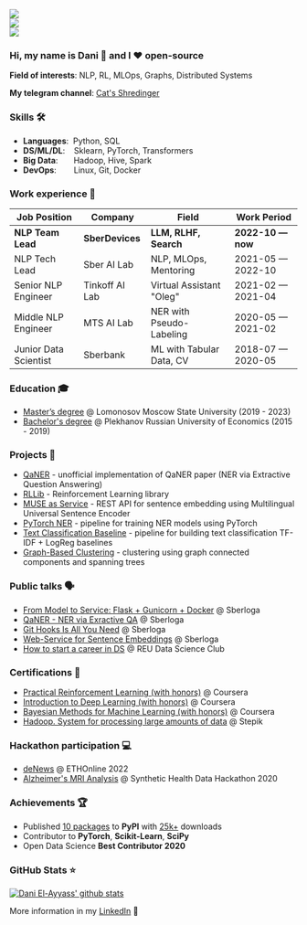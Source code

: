![](https://komarev.com/ghpvc/?username=dayyass&color=36b812)<br>
![](https://img.shields.io/github/followers/dayyass?style=social)<br>
![](https://img.shields.io/github/stars/dayyass?style=social)<br>

### Hi, my name is Dani 👋 and I ❤️ open-source

**Field of interests**: NLP, RL, MLOps, Graphs, Distributed Systems

**My telegram channel**: [Cat's Shredinger](https://t.me/cats_shredinger)

<!-- **Curriculum Vitae**: [cv.pdf](https://github.com/dayyass/dayyass/blob/main/cv.pdf) -->

### Skills 🛠️
- **Languages**:&nbsp;                         Python, SQL
- **DS/ML/DL**:  &nbsp;&nbsp;                  Sklearn, PyTorch, Transformers
- **Big Data**: &nbsp;&nbsp;&nbsp;&nbsp;&nbsp; Hadoop, Hive, Spark
- **DevOps**:    &nbsp;&nbsp;&nbsp;&nbsp;      Linux, Git, Docker

### Work experience 👔
| Job Position          | Company         | Field                    | Work Period       |
| --------------------- | --------------- | ------------------------ | ----------------- |
| **NLP Team Lead**     | **SberDevices** | **LLM, RLHF, Search**    | **2022-10 — now** |
| NLP Tech Lead         | Sber AI Lab     | NLP, MLOps, Mentoring    | 2021-05 — 2022-10 |
| Senior NLP Engineer   | Tinkoff AI Lab  | Virtual Assistant "Oleg" | 2021-02 — 2021-04 |
| Middle NLP Engineer   | MTS AI Lab      | NER with Pseudo-Labeling | 2020-05 — 2021-02 |
| Junior Data Scientist | Sberbank        | ML with Tabular Data, CV | 2018-07 — 2020-05 |

### Education 🎓
- [Master’s degree](https://github.com/dayyass/prior-knowledge-layer-for-sequence-tagging) @ Lomonosov Moscow State University (2019 - 2023)
- [Bachelor's degree](https://github.com/dayyass/bachelor-diploma) @ Plekhanov Russian University of Economics (2015 - 2019)

### Projects 🐾
- [QaNER](https://github.com/dayyass/QaNER) - unofficial implementation of QaNER paper (NER via Extractive Question Answering)
- [RLLib](https://github.com/dayyass/rllib) - Reinforcement Learning library
- [MUSE as Service](https://github.com/dayyass/muse-as-service) - REST API for sentence embedding using Multilingual Universal Sentence Encoder
- [PyTorch NER](https://github.com/dayyass/pytorch-ner) - pipeline for training NER models using PyTorch
- [Text Classification Baseline](https://github.com/dayyass/text-classification-baseline) - pipeline for building text classification TF-IDF + LogReg baselines
- [Graph-Based Clustering](https://github.com/dayyass/graph-based-clustering) - clustering using graph connected components and spanning trees

### Public talks 🗣
- [From Model to Service: Flask + Gunicorn + Docker](https://youtu.be/onPlqEO0lN0) @ Sberloga
- [QaNER - NER via Exractive QA](https://youtu.be/JRec8FpjhpM) @ Sberloga
- [Git Hooks Is All You Need](https://youtu.be/92OMAtdVIAs) @ Sberloga
- [Web-Service for Sentence Embeddings](https://youtu.be/ZayiaA84oXg) @ Sberloga
- [How to start a career in DS](https://youtu.be/_YrX25CpJWs) @ REU Data Science Club

### Certifications 📜
- [Practical Reinforcement Learning (with honors)](https://www.coursera.org/account/accomplishments/certificate/AUVVSHZFH7XZ) @ Coursera
- [Introduction to Deep Learning (with honors)](https://www.coursera.org/account/accomplishments/certificate/D4VMH74AJHHK) @ Coursera
- [Bayesian Methods for Machine Learning (with honors)](https://www.coursera.org/account/accomplishments/certificate/5R62SGB3G6GF) @ Coursera
- [Hadoop. System for processing large amounts of data](https://stepik.org/cert/166893) @ Stepik

<!--- ### Conference participation 📈
- IX International Scientific and Practical [Conference](https://it-mm.rea.ru/eng) named after A.I. Kitov "Information Technologies and Mathematical Methods in Economics and Management"
- Deep and Machine Learning methods for document clustering and classification [tutorial](https://indico-hlit.jinr.ru/event/146/overview) in frames of The XXIII International Scientific [Conference](https://indico.jinr.ru/event/756) of Young Scientists and Specialists (AYSS-2019)  -->

### Hackathon participation 💻
- [deNews](https://ethglobal.com/showcase/denews-djqvk) @ ETHOnline 2022
- [Alzheimer's MRI Analysis](https://github.com/dayyass/synthetic_health_data_hackathon_2020) @ Synthetic Health Data Hackathon 2020

### Achievements 🏆
- Published [10 packages](https://pypi.org/user/dayyass/) to **PyPI** with [25k+](https://pepy.tech) downloads
- Contributor to **PyTorch**, **Scikit-Learn**, **SciPy**
- Open Data Science **Best Contributor 2020**

### GitHub Stats ⭐
[![Dani El-Ayyass' github stats](https://github-readme-stats.vercel.app/api?username=dayyass&show_icons=true)](https://github.com/anuraghazra/github-readme-stats)

More information in my [LinkedIn](https://www.linkedin.com/in/dayyass/) 🚀
